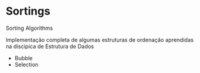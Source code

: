 # Sortings
 Sorting Algorithms

Implementação completa de algumas estruturas de ordenação aprendidas na discipica de Estrutura de Dados

* Bubble
* Selection
